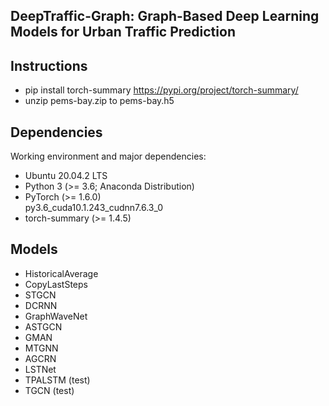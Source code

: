 ## DeepTraffic-Graph: Graph-Based Deep Learning Models for Urban Traffic Prediction

## Instructions
* pip install torch-summary 
  https://pypi.org/project/torch-summary/
* unzip pems-bay.zip to pems-bay.h5

## Dependencies
Working environment and major dependencies:
* Ubuntu 20.04.2 LTS
* Python 3 (>= 3.6; Anaconda Distribution)
* PyTorch (>= 1.6.0) <br> py3.6_cuda10.1.243_cudnn7.6.3_0
* torch-summary (>= 1.4.5)

## Models
* HistoricalAverage
* CopyLastSteps
* STGCN
* DCRNN
* GraphWaveNet
* ASTGCN
* GMAN
* MTGNN
* AGCRN
* LSTNet
* TPALSTM (test)
* TGCN (test)
